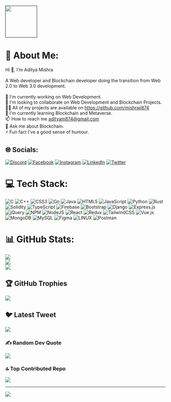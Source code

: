 <a href="" target="blank"><img align="center" src="https://media.licdn.com/dms/image/D5616AQHXxU7RDv_mdQ/profile-displaybackgroundimage-shrink_350_1400/0/1684222520417?e=1689811200&v=beta&t=3PRsrkhhT1kGzpbcZH23762vTUXnvCCDbYT4G5tSahk" height="100" /></a>
# 💫 About Me:
Hi 👋, I'm Aditya Mishra<br><br>A Web developer and Blockchain developer doing the transition from Web 2.0 to Web 3.0 development.<br><br>🔭 I'm currently working on Web Development.<br>👯 I'm looking to collaborate on Web Development and Blockchain Projects.<br>🧑‍💻 All of my projects are available on https://github.com/mishraji874<br>🌱 I'm currently learning Blockchain and Metaverse.<br>📫 How to reach me adityam874@gmail.com<br>💭 Ask me about Blockchain.<br>⚡ Fun fact I've a good sense of humour.<br>


## 🌐 Socials:
[![Discord](https://img.shields.io/badge/Discord-%237289DA.svg?logo=discord&logoColor=white)](https://discord.gg/Mishra#1615) [![Facebook](https://img.shields.io/badge/Facebook-%231877F2.svg?logo=Facebook&logoColor=white)](https://www.facebook.com/profile.php?id=100006895216618) [![Instagram](https://img.shields.io/badge/Instagram-%23E4405F.svg?logo=Instagram&logoColor=white)](https://www.instagram.com/mishraaa874/) [![LinkedIn](https://img.shields.io/badge/LinkedIn-%230077B5.svg?logo=linkedin&logoColor=white)](https://www.linkedin.com/in/aditya-mishra-a76237226/) [![Twitter](https://img.shields.io/badge/Twitter-%231DA1F2.svg?logo=Twitter&logoColor=white)](https://twitter.com/VarunRMishra111) 

# 💻 Tech Stack:
![C](https://img.shields.io/badge/c-%2300599C.svg?style=for-the-badge&logo=c&logoColor=white) ![C++](https://img.shields.io/badge/c++-%2300599C.svg?style=for-the-badge&logo=c%2B%2B&logoColor=white) ![CSS3](https://img.shields.io/badge/css3-%231572B6.svg?style=for-the-badge&logo=css3&logoColor=white) ![Go](https://img.shields.io/badge/go-%2300ADD8.svg?style=for-the-badge&logo=go&logoColor=white) ![Java](https://img.shields.io/badge/java-%23ED8B00.svg?style=for-the-badge&logo=java&logoColor=white) ![HTML5](https://img.shields.io/badge/html5-%23E34F26.svg?style=for-the-badge&logo=html5&logoColor=white) ![JavaScript](https://img.shields.io/badge/javascript-%23323330.svg?style=for-the-badge&logo=javascript&logoColor=%23F7DF1E) ![Python](https://img.shields.io/badge/python-3670A0?style=for-the-badge&logo=python&logoColor=ffdd54) ![Rust](https://img.shields.io/badge/rust-%23000000.svg?style=for-the-badge&logo=rust&logoColor=white) ![Solidity](https://img.shields.io/badge/Solidity-%23363636.svg?style=for-the-badge&logo=solidity&logoColor=white) ![TypeScript](https://img.shields.io/badge/typescript-%23007ACC.svg?style=for-the-badge&logo=typescript&logoColor=white) ![Firebase](https://img.shields.io/badge/firebase-%23039BE5.svg?style=for-the-badge&logo=firebase) ![Bootstrap](https://img.shields.io/badge/bootstrap-%23563D7C.svg?style=for-the-badge&logo=bootstrap&logoColor=white) ![Django](https://img.shields.io/badge/django-%23092E20.svg?style=for-the-badge&logo=django&logoColor=white) ![Express.js](https://img.shields.io/badge/express.js-%23404d59.svg?style=for-the-badge&logo=express&logoColor=%2361DAFB) ![jQuery](https://img.shields.io/badge/jquery-%230769AD.svg?style=for-the-badge&logo=jquery&logoColor=white) ![NPM](https://img.shields.io/badge/NPM-%23000000.svg?style=for-the-badge&logo=npm&logoColor=white) ![NodeJS](https://img.shields.io/badge/node.js-6DA55F?style=for-the-badge&logo=node.js&logoColor=white) ![React](https://img.shields.io/badge/react-%2320232a.svg?style=for-the-badge&logo=react&logoColor=%2361DAFB) ![Redux](https://img.shields.io/badge/redux-%23593d88.svg?style=for-the-badge&logo=redux&logoColor=white) ![TailwindCSS](https://img.shields.io/badge/tailwindcss-%2338B2AC.svg?style=for-the-badge&logo=tailwind-css&logoColor=white) ![Vue.js](https://img.shields.io/badge/vuejs-%2335495e.svg?style=for-the-badge&logo=vuedotjs&logoColor=%234FC08D) ![MongoDB](https://img.shields.io/badge/MongoDB-%234ea94b.svg?style=for-the-badge&logo=mongodb&logoColor=white) ![MySQL](https://img.shields.io/badge/mysql-%2300f.svg?style=for-the-badge&logo=mysql&logoColor=white) 	![Figma](https://img.shields.io/badge/figma-%23F24E1E.svg?style=for-the-badge&logo=figma&logoColor=white) ![LINUX](https://img.shields.io/badge/Linux-FCC624?style=for-the-badge&logo=linux&logoColor=black) ![Postman](https://img.shields.io/badge/Postman-FF6C37?style=for-the-badge&logo=postman&logoColor=white)
# 📊 GitHub Stats:
![](https://github-readme-stats.vercel.app/api?username=mishraji874&theme=dark&hide_border=false&include_all_commits=true&count_private=true)<br/>
![](https://github-readme-streak-stats.herokuapp.com/?user=mishraji874&theme=dark&hide_border=false)<br/>
![](https://github-readme-stats.vercel.app/api/top-langs/?username=mishraji874&theme=dark&hide_border=false&include_all_commits=true&count_private=true&layout=compact)

## 🏆 GitHub Trophies
![](https://github-profile-trophy.vercel.app/?username=mishraji874&theme=radical&no-frame=false&no-bg=false&margin-w=4)

## 🐦 Latest Tweet
[![](https://gtce.itsvg.in/api?username=https://twitter.com/VarunRMishra111)](https://github.com/VishwaGauravIn/github-twitter-card-embed)

### ✍️ Random Dev Quote
![](https://quotes-github-readme.vercel.app/api?type=horizontal&theme=radical)

### 🔝 Top Contributed Repo
![](https://github-contributor-stats.vercel.app/api?username=mishraji874&limit=5&theme=dark&combine_all_yearly_contributions=true)

---
[![](https://visitcount.itsvg.in/api?id=mishraji874&icon=0&color=0)](https://visitcount.itsvg.in)

<!-- Proudly created with GPRM ( https://gprm.itsvg.in ) -->
